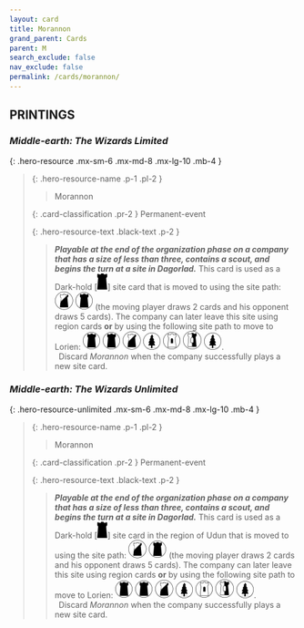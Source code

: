 ```yaml
---
layout: card
title: Morannon
grand_parent: Cards
parent: M
search_exclude: false
nav_exclude: false
permalink: /cards/morannon/
---
```


## PRINTINGS


### _Middle-earth: The Wizards Limited_

{: .hero-resource .mx-sm-6 .mx-md-8 .mx-lg-10 .mb-4 }
> {: .hero-resource-name .p-1 .pl-2 }
> > <div class="card-mp"></div>
> > <div class="card-name">Morannon</div>
>
> {: .card-classification .pr-2 }
> Permanent-event
>
> {: .hero-resource-text .black-text .p-2 }
> > ***Playable at the end of the organization phase on a company that has a size of less than three, contains a scout, and begins the turn at a site in Dagorlad.*** This card is used as a Dark-hold <nobr>[<img src="/assets/images/dark-hold.svg">]</nobr> site card that is moved to using the site path: ![](/assets/images/shadow-land.svg) ![](/assets/images/dark-domain.svg) (the moving player draws 2 cards and his opponent draws 5 cards). The company can later leave this site using region cards **or** by using the following site path to move to Lorien: ![](/assets/images/dark-domain.svg) ![](/assets/images/dark-domain.svg) ![](/assets/images/shadow-land.svg) ![](/assets/images/wilderness.svg) ![](/assets/images/free-domain.svg) ![](/assets/images/border-land.svg) ![](/assets/images/wilderness.svg). <br>&ensp;Discard _Morannon_ when the company successfully plays a new site card. 
> 

### _Middle-earth: The Wizards Unlimited_

{: .hero-resource-unlimited .mx-sm-6 .mx-md-8 .mx-lg-10 .mb-4 }
> {: .hero-resource-name .p-1 .pl-2 }
> > <div class="card-mp"></div>
> > <div class="card-name">Morannon</div>
>
> {: .card-classification .pr-2 }
> Permanent-event
>
> {: .hero-resource-text .black-text .p-2 }
> > ***Playable at the end of the organization phase on a company that has a size of less than three, contains a scout, and begins the turn at a site in Dagorlad.*** This card is used as a Dark-hold <nobr>[<img src="/assets/images/dark-hold.svg">]</nobr> site card in the region of Udun that is moved to using the site path: ![](/assets/images/shadow-land.svg) ![](/assets/images/dark-domain.svg) (the moving player draws 2 cards and his opponent draws 5 cards). The company can later leave this site using region cards **or** by using the following site path to move to Lorien: ![](/assets/images/dark-domain.svg) ![](/assets/images/dark-domain.svg) ![](/assets/images/shadow-land.svg) ![](/assets/images/wilderness.svg) ![](/assets/images/free-domain.svg) ![](/assets/images/border-land.svg) ![](/assets/images/wilderness.svg). <br>&ensp;Discard _Morannon_ when the company successfully plays a new site card. 
> 
